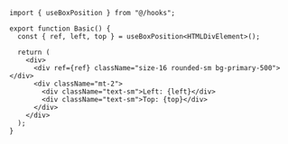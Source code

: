 ﻿```tsx
import { useBoxPosition } from "@/hooks";

export function Basic() {
  const { ref, left, top } = useBoxPosition<HTMLDivElement>();
  
  return (
    <div>
      <div ref={ref} className="size-16 rounded-sm bg-primary-500"></div>
      <div className="mt-2">
        <div className="text-sm">Left: {left}</div>
        <div className="text-sm">Top: {top}</div>
      </div>
    </div>
  );
}

```
